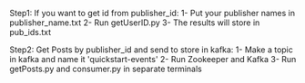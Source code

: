Step1:
If you want to get id from publisher_id:
1- Put your publisher names in publisher_name.txt
2- Run getUserID.py
3- The results will store in pub_ids.txt

Step2:
Get Posts by publisher_id and send to store in kafka:
1- Make a topic in kafka and name it 'quickstart-events'
2- Run Zookeeper and Kafka 
3- Run getPosts.py and consumer.py in separate terminals